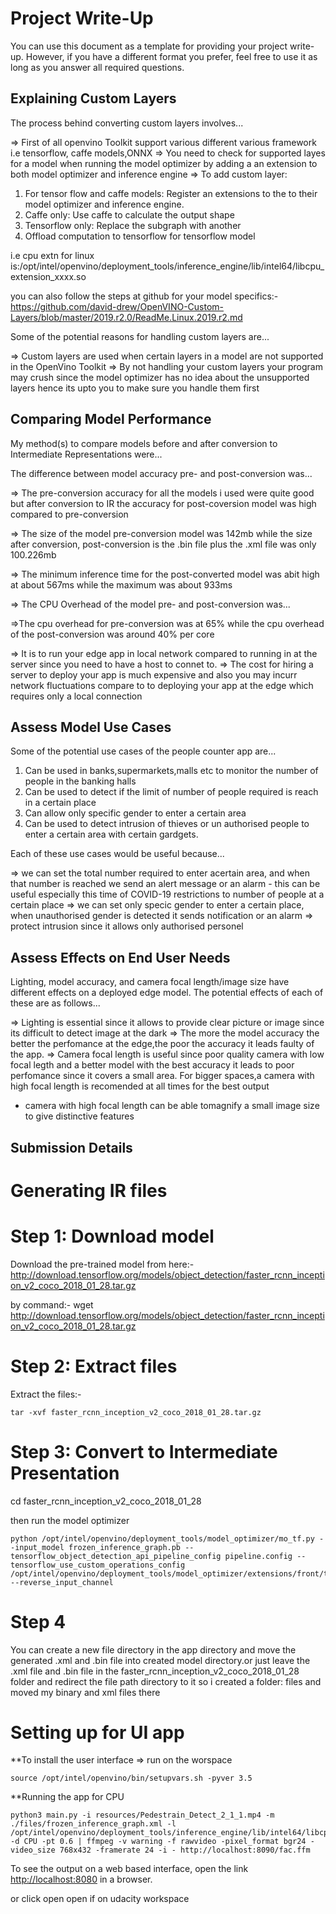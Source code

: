 # Project Write-Up

You can use this document as a template for providing your project write-up. However, if you
have a different format you prefer, feel free to use it as long as you answer all required
questions.

## Explaining Custom Layers

The process behind converting custom layers involves...

=> First of all openvino Toolkit support various different various framework i.e tensorflow, caffe models,ONNX
=> You need to check for supported layes for a model when running the model optimizer by adding a an extension to both model optimizer and inference engine
=> To add custom layer:
1. For tensor flow and caffe models: Register an extensions to the to their model optimizer and inference engine.
2. Caffe only: Use caffe to calculate the output shape
3. Tensorflow only: Replace the subgraph with another
4. Offload computation to tensorflow for tensorflow model

i.e cpu extn for linux is:/opt/intel/openvino/deployment_tools/inference_engine/lib/intel64/libcpu_extension_xxxx.so 

you can also follow the steps at github for your model specifics:-https://github.com/david-drew/OpenVINO-Custom-Layers/blob/master/2019.r2.0/ReadMe.Linux.2019.r2.md

Some of the potential reasons for handling custom layers are...

=> Custom layers are used when certain layers in a model are not supported in the OpenVino Toolkit
=> By not handling your custom layers your program may crush since the model optimizer has no idea about the unsupported layers hence its upto you to make sure you handle them first

## Comparing Model Performance

My method(s) to compare models before and after conversion to Intermediate Representations
were...

The difference between model accuracy pre- and post-conversion was...

=> The pre-conversion accuracy for all the models i used were quite good but after conversion to IR the accuracy for post-coversion model was high compared to pre-conversion



=> The size of the model pre-conversion model was 142mb while the size after conversion,
post-conversion is the .bin file plus the .xml file was only 100.226mb

=> The minimum inference time for the post-converted model was abit high at about 567ms while the maximum was about 933ms

=> The CPU Overhead of the model pre- and post-conversion was...

=>The cpu overhead for pre-conversion was at 65% while the cpu overhead of the post-conversion was around 40% per core

=> It is to run your edge app in local network compared to running in at the server since you need to have a host to connet to.
=> The cost for hiring a server to deploy your app is much expensive and also you may incurr network fluctuations compare to to deploying your app at the edge which requires only a local connection

## Assess Model Use Cases

Some of the potential use cases of the people counter app are...
1. Can be used in banks,supermarkets,malls etc to monitor the number of people in the banking halls
2. Can be used to detect if the limit of number of people required is reach in a certain place
3. Can allow only specific gender to enter a certain area
4. Can be used to detect intrusion of thieves or un authorised people to enter a certain area with certain gardgets.



Each of these use cases would be useful because...

=> we can set the total number required to enter acertain area, and when that number is reached we send an alert message or an alarm - this can be useful especially this time of COVID-19 restrictions to number of people at a certain place
=> we can set only specic gender to enter a certain place, when unauthorised gender is detected it sends notification or an alarm
=> protect intrusion since it allows only authorised personel

## Assess Effects on End User Needs

Lighting, model accuracy, and camera focal length/image size have different effects on a
deployed edge model. The potential effects of each of these are as follows...

=> Lighting is essential since it allows to provide clear picture or image since its difficult to detect image at the dark
=> The more the model accuracy the better the perfomance at the edge,the poor the accuracy it leads faulty of the app.
=> Camera focal length is useful since poor quality camera with low focal legth and a better model with the best accuracy it leads to poor perfomance since it covers a small area. For bigger spaces,a camera with high focal length is recomended at all times for the best output
- camera with high focal length can be able tomagnify a small image size to give distinctive features


## Submission Details

# Generating IR files

# Step 1: Download model
Download the pre-trained model from here:- http://download.tensorflow.org/models/object_detection/faster_rcnn_inception_v2_coco_2018_01_28.tar.gz

by command:- wget http://download.tensorflow.org/models/object_detection/faster_rcnn_inception_v2_coco_2018_01_28.tar.gz

# Step 2: Extract files
Extract the files:-
```
tar -xvf faster_rcnn_inception_v2_coco_2018_01_28.tar.gz
```

# Step 3: Convert to Intermediate Presentation
cd faster_rcnn_inception_v2_coco_2018_01_28

then run the model optimizer
```
python /opt/intel/openvino/deployment_tools/model_optimizer/mo_tf.py --input_model frozen_inference_graph.pb --tensorflow_object_detection_api_pipeline_config pipeline.config --tensorflow_use_custom_operations_config /opt/intel/openvino/deployment_tools/model_optimizer/extensions/front/tf/faster_rcnn_support.json --reverse_input_channel
```

# Step 4
You can create a new file directory in the app directory and move the generated .xml and .bin file into created model directory.or just leave the .xml file and .bin file in the
faster_rcnn_inception_v2_coco_2018_01_28 folder and redirect the file path directory to it
so i created a folder: files and moved my binary and xml files there

# Setting up for UI app
**To install the user interface 
=> run on the worspace
```
source /opt/intel/openvino/bin/setupvars.sh -pyver 3.5
```

**Running the app for CPU
```
python3 main.py -i resources/Pedestrain_Detect_2_1_1.mp4 -m ./files/frozen_inference_graph.xml -l /opt/intel/openvino/deployment_tools/inference_engine/lib/intel64/libcpu_extension_sse4.so -d CPU -pt 0.6 | ffmpeg -v warning -f rawvideo -pixel_format bgr24 -video_size 768x432 -framerate 24 -i - http://localhost:8090/fac.ffm
```
To see the output on a web based interface, open the link [http://localhost:8080](http://localhost:8080/) in a browser.

or click open open if on udacity workspace



